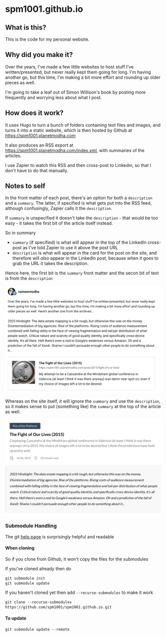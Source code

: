 # spm1001.github.io

## What is this?

This is the code for my personal website. 

## Why did you make it?

Over the years, I've made a few little websites to host stuff I've written/presented, but never really kept them going for long. I'm having another go, but this time, I'm making a bit more effort and rounding up older pieces as well. 

I'm going to take a leaf out of Simon Willison's book by posting more frequently and worrying less about what I post. 

## How does it work?

It uses Hugo to turn a bunch of folders containing text files and images, and turns it into a static website, which is then hosted by Github at https://spm1001.planetmodha.com

It also produces an RSS export at https://spm1001.planetmodha.com/index.xml, with summaries of the articles. 

I use Zapier to watch this RSS and then cross-post to Linkedin, so that I don't have to do that manually. 

## Notes to self

In the front matter of each post, there's an option for both a `description` and a `summary`. The latter, if specified is what gets put into the RSS feed, although confusingly, Zapier calls it the `description`. 

If `summary` is unspecified it doesn't take the `description` - that would be too easy - it takes the first bit of the article itself instead. 

So in summary
- `summary` (if specified) is what will appear in the top of the LinkedIn cross-post as I've told Zapier to use it above the post URL
- `description` is what will appear in the card for the post on the site, and therefore will *also* appear in the LinkedIn post, because when it goes to grab the URL it takes the description. 

Hence here, the first bit is the `summary` front matter and the secon bit of text is from the `description`

![](in-buffer.png)

Whereas on the site itself, it will ignore the `summary` and use the `description`, so it makes sense to put (something like) the `summary` at the top of the article as well. 

![](on-site.png) 

### Submodule Handling

The git [help page](https://git-scm.com/book/en/v2/Git-Tools-Submodules) is surprisingly helpful and readable

#### When cloning

So if you clone from Github, it won't copy the files for the submodules

If you've cloned already then do

```
git submodule init
git submodule update
```

If you haven't cloned yet then add `--recurse-submodules` to make it work
```
git clone --recurse-submodules https://github.com/spm1001/spm1001.github.io.git
```

#### To update
`git submodule update --remote`



